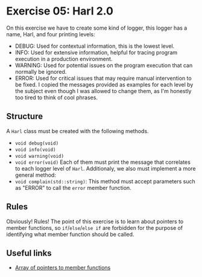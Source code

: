 # Exercise 05: Harl 2.0
On this exercise we have to create some kind of logger, this logger has a name, Harl, and four printing levels:
- DEBUG: Used for contextual information, this is the lowest level.
- INFO: Used for extensive information, helpful for tracing program execution in a production environment.
- WARNING: Used for potential issues on the program execution that can normally be ignored.
- ERROR: Used for critical issues that may require manual intervention to be fixed.
I copied the messages provided as examples for each level by the subject even though I was allowed to change them, as I'm honestly too tired to think of cool phrases.

## Structure
A `Harl` class must be created with the following methods.
- `void debug(void)`
- `void info(void)`
- `void warning(void)`
- `void error(void)`
Each of them must print the message that correlates to each logger level of `Harl`. Additionaly, we also must implement a more general method:
- `void complain(std::string)`: This method must accept parameters such as "ERROR" to call the `error` member function.

## Rules
Obviously! Rules! The point of this exercise is to learn about pointers to member functions, so `if`/`else`/`else if` are forbidden for the purpose
of identifying what member function should be called.

## Useful links
- [Array of pointers to member functions](https://cplusplus.com/forum/beginner/239227/)
